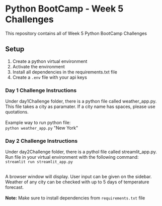 # Python BootCamp - Week 5 Challenges

This repository contains all of Week 5 Python BootCamp Challenges

## Setup

1. Create a python virtual environment
2. Activate the environment
3. Install all dependencies in the requirements.txt file
4. Create a `.env` file with your api keys

### Day 1 Challenge Instructions

Under day1Challenge folder, there is a python file called weather_app.py. This file takes a city as paramater. If a city name has spaces, please use quotations. <br><br>
Example way to run python file: <br>
`python weather_app.py` "New York"

### Day 2 Challenge Instructions

Under day2Challenge folder, there is a pythol file called streamlit_app.py. <br>Run file in your virtual environment with the following command: <br>
`streamlit run streamlit_app.py` <br><br>

A browser window will display. User input can be given on the sidebar. Weather of any city can be checked with up to 5 days of temperature forecast. <br><br>
<b>Note:</b> Make sure to install dependencies from `requirements.txt` file
